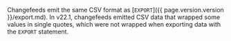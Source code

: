 Changefeeds emit the same CSV format as [`EXPORT`]({{ page.version.version }}/export.md). In v22.1, changefeeds emitted CSV data that wrapped some values in single quotes, which were not wrapped when exporting data with the `EXPORT` statement.
